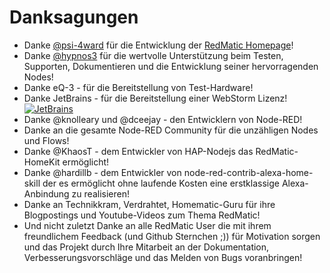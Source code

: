 # Danksagungen

* Danke [@psi-4ward](https://github.com/psi-4ward) für die Entwicklung der [RedMatic Homepage](https://dev.redmatic.de)!
* Danke [@hypnos3](https://github.com/hypnos3) für die wertvolle Unterstützung beim Testen, Supporten, Dokumentieren und die Entwicklung seiner hervorragenden Nodes!
* Danke eQ-3 - für die Bereitstellung von Test-Hardware!
* Danke JetBrains - für die Bereitstellung einer WebStorm Lizenz!     
  [![JetBrains](https://github.com/rdmtc/RedMatic/raw/master/assets/jetbrains-variant-4.png)](https://www.jetbrains.com/?from=RedMatic)
* Danke @knolleary und @dceejay - den Entwicklern von Node-RED!
* Danke an die gesamte Node-RED Community für die unzähligen Nodes und Flows!
* Danke @KhaosT - dem Entwickler von HAP-Nodejs das RedMatic-HomeKit ermöglicht!
* Danke @hardillb - dem Entwickler von node-red-contrib-alexa-home-skill der es ermöglicht ohne laufende Kosten eine erstklassige Alexa-Anbindung zu realisieren!
* Danke an Technikkram, Verdrahtet, Homematic-Guru für ihre Blogpostings und Youtube-Videos zum Thema RedMatic!
* Und nicht zuletzt Danke an alle RedMatic User die mit ihrem freundlichem Feedback (und Github Sternchen ;)) für Motivation sorgen und das Projekt durch Ihre Mitarbeit an der Dokumentation, Verbesserungsvorschläge und das Melden von Bugs voranbringen!
 
